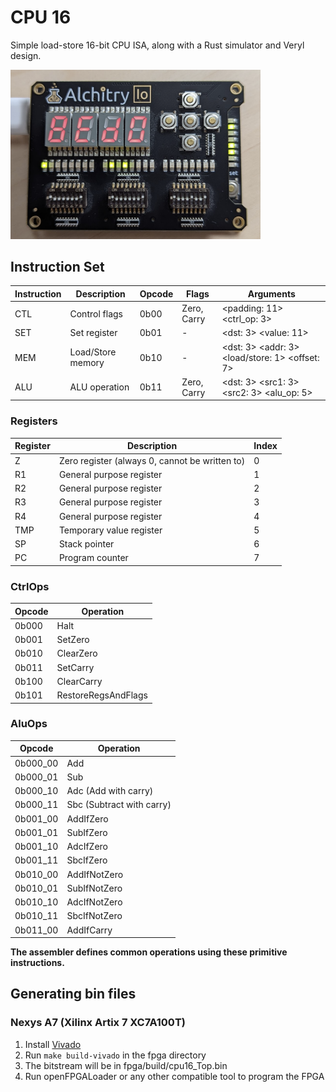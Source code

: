 # CPU 16

Simple load-store 16-bit CPU ISA, along with a Rust simulator and Veryl design.

<img src="res/cpu16.png" alt="CPU16 Running on an Alchitry Au" width="400">

## Instruction Set

| Instruction | Description       | Opcode | Flags       | Arguments                                      |
| ----------- | ----------------- | ------ | ----------- | ---------------------------------------------- |
| CTL         | Control flags     | 0b00   | Zero, Carry | <padding: 11> <ctrl_op: 3>                     |
| SET         | Set register      | 0b01   | -           | <dst: 3> <value: 11>                           |
| MEM         | Load/Store memory | 0b10   | -           | <dst: 3> <addr: 3> <load/store: 1> <offset: 7> |
| ALU         | ALU operation     | 0b11   | Zero, Carry | <dst: 3> <src1: 3> <src2: 3> <alu_op: 5>       |

### Registers

| Register | Description                                    | Index |
| -------- | ---------------------------------------------- | ----- |
| Z        | Zero register (always 0, cannot be written to) | 0     |
| R1       | General purpose register                       | 1     |
| R2       | General purpose register                       | 2     |
| R3       | General purpose register                       | 3     |
| R4       | General purpose register                       | 4     |
| TMP      | Temporary value register                       | 5     |
| SP       | Stack pointer                                  | 6     |
| PC       | Program counter                                | 7     |

### CtrlOps

| Opcode | Operation           |
| ------ | ------------------- |
| 0b000  | Halt                |
| 0b001  | SetZero             |
| 0b010  | ClearZero           |
| 0b011  | SetCarry            |
| 0b100  | ClearCarry          |
| 0b101  | RestoreRegsAndFlags |

### AluOps

| Opcode   | Operation                 |
| -------- | ------------------------- |
| 0b000_00 | Add                       |
| 0b000_01 | Sub                       |
| 0b000_10 | Adc (Add with carry)      |
| 0b000_11 | Sbc (Subtract with carry) |
| 0b001_00 | AddIfZero                 |
| 0b001_01 | SubIfZero                 |
| 0b001_10 | AdcIfZero                 |
| 0b001_11 | SbcIfZero                 |
| 0b010_00 | AddIfNotZero              |
| 0b010_01 | SubIfNotZero              |
| 0b010_10 | AdcIfNotZero              |
| 0b010_11 | SbcIfNotZero              |
| 0b011_00 | AddIfCarry                |

**The assembler defines common operations using these primitive instructions.**

## Generating bin files

### Nexys A7 (Xilinx Artix 7 XC7A100T)

1. Install [Vivado](https://alchitry.com/tutorials/setup/vivado/)
2. Run `make build-vivado` in the fpga directory
3. The bitstream will be in fpga/build/cpu16_Top.bin
4. Run openFPGALoader or any other compatible tool to program the FPGA
